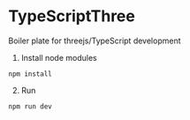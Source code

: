# TypeScriptThree
Boiler plate for threejs/TypeScript development
1. Install node modules
```
npm install
```
2. Run
```
npm run dev
```
